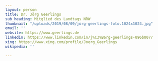 ```yaml
---
layout: person
title: Dr. Jörg Geerlings
sub_heading: Mitglied des Landtags NRW
thumbnail: "/uploads/2019/08/09/jörg-geerlings-foto.1024x1024.jpg"
email: ''
website: https://www.geerlings.de
linkedin: https://www.linkedin.com/in/j%C3%B6rg-geerlings-096b007/
xing: https://www.xing.com/profile/Joerg_Geerlings
wikipedia: ''

---
```

